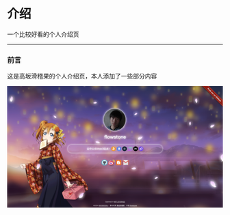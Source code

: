 # 介绍
一个比较好看的个人介绍页
***
### 前言
这是高坂滑稽果的个人介绍页，本人添加了一些部分内容


![预览图](https://github.com/flowstone/931330220.x/blob/main/preview.png)

